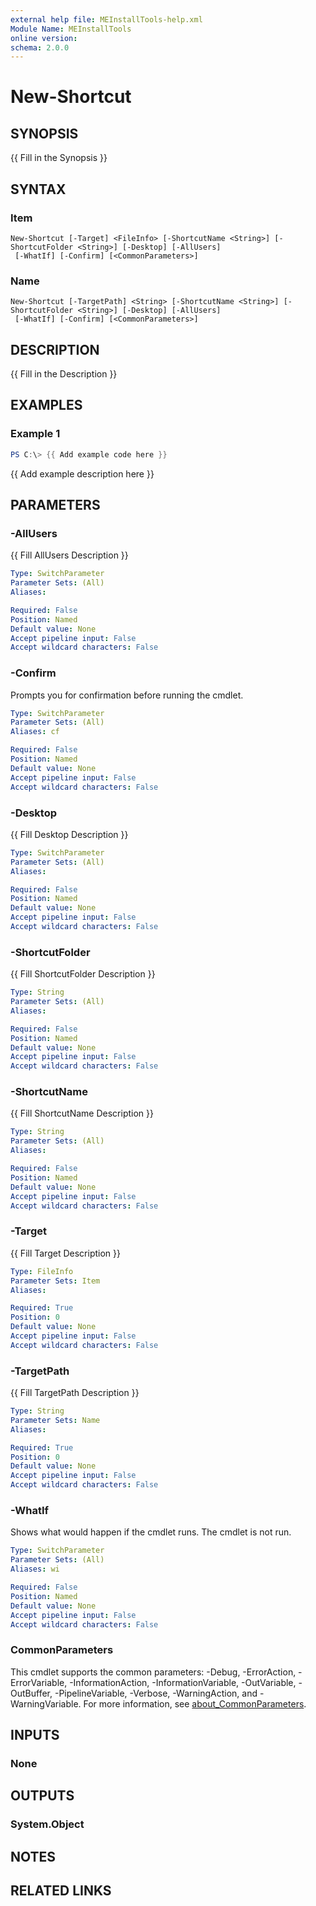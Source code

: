 ```yaml
---
external help file: MEInstallTools-help.xml
Module Name: MEInstallTools
online version:
schema: 2.0.0
---
```


# New-Shortcut

## SYNOPSIS
{{ Fill in the Synopsis }}

## SYNTAX

### Item
```
New-Shortcut [-Target] <FileInfo> [-ShortcutName <String>] [-ShortcutFolder <String>] [-Desktop] [-AllUsers]
 [-WhatIf] [-Confirm] [<CommonParameters>]
```

### Name
```
New-Shortcut [-TargetPath] <String> [-ShortcutName <String>] [-ShortcutFolder <String>] [-Desktop] [-AllUsers]
 [-WhatIf] [-Confirm] [<CommonParameters>]
```

## DESCRIPTION
{{ Fill in the Description }}

## EXAMPLES

### Example 1
```powershell
PS C:\> {{ Add example code here }}
```

{{ Add example description here }}

## PARAMETERS

### -AllUsers
{{ Fill AllUsers Description }}

```yaml
Type: SwitchParameter
Parameter Sets: (All)
Aliases:

Required: False
Position: Named
Default value: None
Accept pipeline input: False
Accept wildcard characters: False
```

### -Confirm
Prompts you for confirmation before running the cmdlet.

```yaml
Type: SwitchParameter
Parameter Sets: (All)
Aliases: cf

Required: False
Position: Named
Default value: None
Accept pipeline input: False
Accept wildcard characters: False
```

### -Desktop
{{ Fill Desktop Description }}

```yaml
Type: SwitchParameter
Parameter Sets: (All)
Aliases:

Required: False
Position: Named
Default value: None
Accept pipeline input: False
Accept wildcard characters: False
```

### -ShortcutFolder
{{ Fill ShortcutFolder Description }}

```yaml
Type: String
Parameter Sets: (All)
Aliases:

Required: False
Position: Named
Default value: None
Accept pipeline input: False
Accept wildcard characters: False
```

### -ShortcutName
{{ Fill ShortcutName Description }}

```yaml
Type: String
Parameter Sets: (All)
Aliases:

Required: False
Position: Named
Default value: None
Accept pipeline input: False
Accept wildcard characters: False
```

### -Target
{{ Fill Target Description }}

```yaml
Type: FileInfo
Parameter Sets: Item
Aliases:

Required: True
Position: 0
Default value: None
Accept pipeline input: False
Accept wildcard characters: False
```

### -TargetPath
{{ Fill TargetPath Description }}

```yaml
Type: String
Parameter Sets: Name
Aliases:

Required: True
Position: 0
Default value: None
Accept pipeline input: False
Accept wildcard characters: False
```

### -WhatIf
Shows what would happen if the cmdlet runs.
The cmdlet is not run.

```yaml
Type: SwitchParameter
Parameter Sets: (All)
Aliases: wi

Required: False
Position: Named
Default value: None
Accept pipeline input: False
Accept wildcard characters: False
```

### CommonParameters
This cmdlet supports the common parameters: -Debug, -ErrorAction, -ErrorVariable, -InformationAction, -InformationVariable, -OutVariable, -OutBuffer, -PipelineVariable, -Verbose, -WarningAction, and -WarningVariable. For more information, see [about_CommonParameters](http://go.microsoft.com/fwlink/?LinkID=113216).

## INPUTS

### None

## OUTPUTS

### System.Object
## NOTES

## RELATED LINKS
